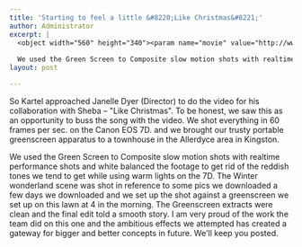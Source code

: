 ```yaml
---
title: 'Starting to feel a little &#8220;Like Christmas&#8221;'
author: Administrator
excerpt: |
  <object width="560" height="340"><param name="movie" value="http://www.youtube.com/v/rtRhCIQRsvI?fs=1&amp;hl=en_US"></param><param name="allowFullScreen" value="true"></param><param name="allowscriptaccess" value="always"></param><embed src="http://www.youtube.com/v/rtRhCIQRsvI?fs=1&amp;hl=en_US" type="application/x-shockwave-flash" allowscriptaccess="always" allowfullscreen="true" width="560" height="340"></embed></object>
  
  We used the Green Screen to Composite slow motion shots with realtime performance shots and white balanced the footage...
layout: post

---
```

  
So Kartel approached Janelle Dyer (Director) to do the video for his collaboration with Sheba – "Like Christmas". To be honest, we saw this as an opportunity to buss the song with the video. We shot everything in 60 frames per sec. on the Canon EOS 7D. and we brought our trusty portable greenscreen apparatus to a townhouse in the Allerdyce area in Kingston.

We used the Green Screen to Composite slow motion shots with realtime performance shots and white balanced the footage to get rid of the reddish tones we tend to get while using warm lights on the 7D. The Winter wonderland scene was shot in reference to some pics we downloaded a few days we downloaded and we set up the shot against a greenscreen we set up on this lawn at 4 in the morning. The Greenscreen extracts were clean and the final edit told a smooth story. I am very proud of the work the team did on this one and the ambitious effects we attempted has created a gateway for bigger and better concepts in future. We'll keep you posted.